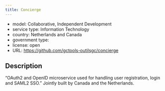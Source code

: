 ```yaml
---
title: Concierge
---
```


- model: Collaborative, Independent Development
- service type: Information Technology
- country: Netherlands and Canada
- government type: 
- license: open
- URL: https://github.com/gctools-outilsgc/concierge

## Description

“OAuth2 and OpenID microservice used for handling user registration, login and SAML2 SSO.” Jointly built by Canada and the Netherlands.

